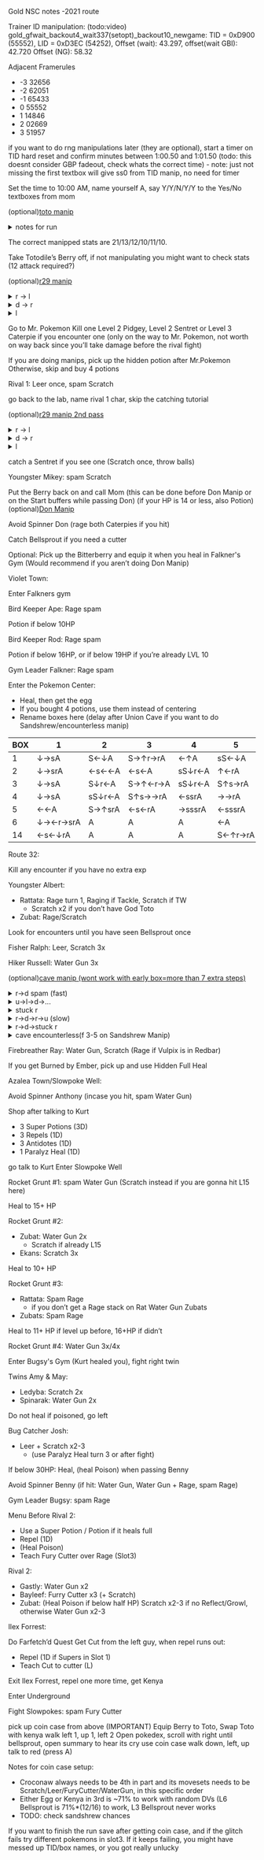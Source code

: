 Gold NSC notes -2021 route

Trainer ID manipulation: (todo:video) 
gold_gfwait_backout4_wait337(setopt)_backout10_newgame: TID = 0xD900 (55552), LID = 0xD3EC (54252), Offset (wait): 43.297, offset(wait GBI): 42.720 Offset (NG): 58.32

Adjacent Framerules
- -3 32656
- -2 62051
- -1 65433
- 0 55552
- 1 14846
- 2 02669
- 3 51957

if you want to do rng manipulations later (they are optional), start a timer on TID hard reset and confirm minutes between 1:00.50 and 1:01.50 (todo: this doesnt consider GBP fadeout, check whats the correct time) - note: just not missing the first textbox will give ss0 from TID manip, no need for timer

Set the time to 10:00 AM, name yourself A, say Y/Y/N/Y/Y to the Yes/No textboxes from mom

(optional)[toto manip](https://pastebin.com/GirxGiU9)
<details>
<summary>notes for run</summary>
<br>

8. 0x89C2 (20/12/12/9/10/10)    ; npc: r
9. 0x1B43 (21/11/12/9/10/9) / (20/11/12/9/10/9)    ; npc: l
10. 0x394F (21/11/12/10/11/9) / (21/11/12/9/9/9)   ; npc: u
11. **0xFDFF (21/13/12/10/11/10)   ; npc: d**
12. 0xDECF (20/12/12/10/11/10)   ; npc: u
13. 0xC7A6 (20/12/12/10/10/10)   ; npc: u
14. 0x3501 (21/11/11/9/9/9) / (20/11/12/9/10/9)     ; npc: u
15. 0xBF79 (21/12/12/10/10/10)   ; npc: l

</details>

The correct manipped stats are 21/13/12/10/11/10.

Take Totodile’s Berry off, if not manipulating you might want to check stats (12 attack required?)

(optional)[r29 manip](https://pastebin.com/bjBqGeCQ)
<details>
 <summary>r -> l</summary>
 <br>
 <img src="https://i.imgur.com/PX1pgAr.png"/>
 </details>
  <details>
 <summary>d -> r</summary>
 <br>
 <img src="https://i.imgur.com/EOlmJpZ.png"/>
 </details>
  <details>
 <summary>l</summary>
 <br>
 <img src="https://i.imgur.com/4jNSDuf.png"/>
 </details>

Go to Mr. Pokemon
Kill one Level 2 Pidgey, Level 2 Sentret or Level 3 Caterpie if you encounter one (only on the way to Mr. Pokemon, not worth on way back since you’ll take damage before the rival fight)

If you are doing manips, pick up the hidden potion after Mr.Pokemon
Otherwise, skip and buy 4 potions

Rival 1: Leer once, spam Scratch

go back to the lab, name rival 1 char, skip the catching tutorial

(optional)[r29 manip 2nd pass](https://pastebin.com/bjBqGeCQ)
<details>
 <summary>r -> l</summary>
 <br>
 <img src="https://i.imgur.com/Bu9RQX3.png"/>
 </details>
  <details>
 <summary>d -> r</summary>
 <br>
 <img src="https://i.imgur.com/1sjG78D.png"/>
 </details>
  <details>
 <summary>l</summary>
 <br>
 <img src="https://i.imgur.com/y7Z8MBy.png"/>
 </details>

catch a Sentret if you see one (Scratch once, throw balls)

Youngster Mikey: spam Scratch

Put the Berry back on and call Mom (this can be done before Don Manip or on the Start buffers while passing Don) (if your HP is 14 or less, also Potion)
(optional)[Don Manip](https://pastebin.com/7KdSvbZG)

Avoid Spinner Don (rage both Caterpies if you hit)

Catch Bellsprout if you need a cutter

Optional: Pick up the Bitterberry and equip it when you heal in Falkner's Gym (Would recommend if you aren’t doing Don Manip)

Violet Town:

Enter Falkners gym

Bird Keeper Ape: Rage spam

Potion if below 10HP

Bird Keeper Rod: Rage spam

Potion if below 16HP, or if below 19HP if you’re already LVL 10

Gym Leader Falkner: Rage spam

Enter the Pokemon Center: 
- Heal, then get the egg
 - If you bought 4 potions, use them instead of centering
- Rename boxes here (delay after Union Cave if you want to do Sandshrew/encounterless manip)

| BOX | 1   | 2   | 3   | 4   | 5   | 6   | 7   | 8   | NAME |
| --- | --- | --- | --- | --- | --- | --- | --- | --- | ---- |
| 1   | ↓→sA | S←↓A | S→↑r→rA | ←↑A | sS←↓A | sS↑A | ←A | ↓rA | éd2éD9'v7 |  
| 2   | ↓→srA | ←s←←A | ←s←A | sS↓r←A | ↑←rA | →sA | SA |  | é['dH.9 |
| 3   | ↓→sA | S↓r←A | S→↑←r→A | sS↓r←A | S↑s→rA | ↓←r←↓A | S↑←r→→A | SA | éh'dHég'd |
| 4   | ↓→sA | sS↓r←A | S↑s→→rA | ←ssrA | →→rA | A | s←↓rA | →srA | éH'd'véé&2 |
| 5   | ←←A | S→↑srA | ←s←rA | →sssrA | ←sssrA | →s→rA | A | S←↑rA | Hé]'d]éé4 |
| 6   | ↓→←r→srA | A | A | A | ←A | SA |  |  | 'l'l'l'l'd |
| 14  | ←s←↓rA | A | A | A | S←↑r→rA | ←↑A | rA | ←s↓srA | pppp5'mv2 |

Route 32:

Kill any encounter if you have no extra exp

Youngster Albert:
 -  Rattata: Rage turn 1, Raging if Tackle, Scratch if TW
    - Scratch x2 if you don’t have God Toto
 -  Zubat: Rage/Scratch

Look for encounters until you have seen Bellsprout once

Fisher Ralph: Leer, Scratch 3x

Hiker Russell:  Water Gun 3x


(optional)[cave manip (wont work with early box=more than 7 extra steps)](https://pastebin.com/vuQixFYT)
<details>
 <summary>r->d spam (fast)</summary>
 <br>
 <img src="https://i.imgur.com/NYvaBeG.png"/>
 </details>
  <details>
 <summary>u->l->d->...</summary>
 <br>
 <img src="https://i.imgur.com/9X9XpwT.png"/>
 </details>
   <details>
 <summary>stuck r</summary>
 <br>
 <img src="https://i.imgur.com/N4v3m6w.png"/>
 </details>
    <details>
 <summary>r->d->r->u (slow)</summary>
 <br>
 <img src="https://i.imgur.com/4DMeflg.png"/>
 </details>
     <details>
 <summary>r->d->stuck r</summary>
 <br>
 <img src="https://i.imgur.com/jE9t6j7.png"/>
 </details>
      <details>
 <summary>cave encounterless(f 3-5 on Sandshrew Manip)</summary>
 <br>
 <img src="https://cdn.discordapp.com/attachments/751229264816504932/757277654679289977/uce.png"/>
 </details>
 
Firebreather Ray: Water Gun, Scratch (Rage if Vulpix is in Redbar)

If you get Burned by Ember, pick up and use Hidden Full Heal

Azalea Town/Slowpoke Well:

Avoid Spinner Anthony (incase you hit, spam Water Gun)

Shop after talking to Kurt

- 3 Super Potions (3D)
- 3 Repels (1D)
- 3 Antidotes (1D)
- 1 Paralyz Heal (1D)

go talk to Kurt
Enter Slowpoke Well

Rocket Grunt #1: spam Water Gun (Scratch instead if you are gonna hit L15 here)

Heal to 15+ HP

Rocket Grunt #2:
- Zubat: Water Gun 2x
  - Scratch if already L15
- Ekans: Scratch 3x

Heal to 10+ HP

Rocket Grunt #3:
- Rattata: Spam Rage
  - if you don’t get a Rage stack on Rat Water Gun Zubats
- Zubats: Spam Rage

Heal to 11+ HP if level up before, 16+HP if didn’t

Rocket Grunt #4: Water Gun 3x/4x

Enter Bugsy's Gym (Kurt healed you), fight right twin

Twins Amy & May:
- Ledyba: Scratch 2x
- Spinarak: Water Gun 2x

Do not heal if poisoned, go left

Bug Catcher Josh:
- Leer + Scratch x2-3
  - (use Paralyz Heal turn 3 or after fight)


If below 30HP: Heal, (heal Poison) when passing Benny

Avoid Spinner Benny (if hit: Water Gun, Water Gun + Rage, spam Rage)

Gym Leader Bugsy: spam Rage

Menu Before Rival 2:
- Use a Super Potion / Potion if it heals full
- Repel (1D)
- (Heal Poison)
- Teach Fury Cutter over Rage (Slot3)

Rival 2:
- Gastly: Water Gun x2
- Bayleef: Furry Cutter x3 (+ Scratch)
- Zubat: (Heal Poison if below half HP) Scratch x2-3 if no Reflect/Growl, otherwise Water Gun x2-3

Ilex Forrest:

Do Farfetch’d Quest
Get Cut from the left guy, when repel runs out:
- Repel (1D if Supers in Slot 1)
- Teach Cut to cutter (L)

Exit Ilex Forrest, repel one more time, get Kenya

Enter Underground

Fight Slowpokes: spam Fury Cutter

pick up coin case from above (IMPORTANT)
Equip Berry to Toto, Swap Toto with kenya
walk left 1, up 1, left 2
Open pokedex, scroll with right until bellsprout, open summary to hear its cry
use coin case
walk down, left, up
talk to red (press A)


Notes for coin case setup:
- Croconaw always needs to be 4th in part and its movesets needs to be Scratch/Leer/FuryCutter/WaterGun, in this specific order
- Either Egg or Kenya in 3rd is ~71% to work with random DVs (L6 Bellsprout is 71%*(12/16) to work, L3 Bellsprout never works
- TODO: check sandshrew chances

If you want to finish the run save after getting coin case, and if the glitch fails try different pokemons in slot3.
If it keeps failing, you might have messed up TID/box names, or you got really unlucky
